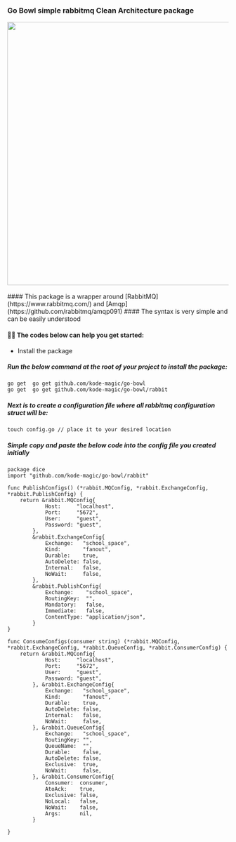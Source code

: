 ### Go Bowl simple rabbitmq Clean Architecture package
<img src="https://i.pinimg.com/564x/99/1c/6a/991c6a65099c731a52e926a8b6a5ddba.jpg" height="600px" width="300%" />
<br /> <br />
#### This package is a wrapper around [RabbitMQ](https://www.rabbitmq.com/) and [Amqp](https://github.com/rabbitmq/amqp091)
#### The syntax is very simple and can be easily understood

#### 👨‍💻 The codes below can help you get started:
* Install the package 

##### Run the below command at the root of your project to install the package:
    go get  go get github.com/kode-magic/go-bowl 
    go get  go get github.com/kode-magic/go-bowl/rabbit

##### Next is to create a configuration file where all rabbitmq configuration struct will be:
    touch config.go // place it to your desired location

##### Simple copy and paste the below code into the config file you created initially   

    package dice
    import "github.com/kode-magic/go-bowl/rabbit"

    func PublishConfigs() (*rabbit.MQConfig, *rabbit.ExchangeConfig, *rabbit.PublishConfig) {
        return &rabbit.MQConfig{
                Host:     "localhost",
                Port:     "5672",
                User:     "guest",
                Password: "guest",
            },
            &rabbit.ExchangeConfig{
                Exchange:   "school_space",
                Kind:       "fanout",
                Durable:    true,
                AutoDelete: false,
                Internal:   false,
                NoWait:     false,
            },
            &rabbit.PublishConfig{
                Exchange:    "school_space",
                RoutingKey:  "",
                Mandatory:   false,
                Immediate:   false,
                ContentType: "application/json",
            }
    }

    func ConsumeConfigs(consumer string) (*rabbit.MQConfig, *rabbit.ExchangeConfig, *rabbit.QueueConfig, *rabbit.ConsumerConfig) {
        return &rabbit.MQConfig{
                Host:     "localhost",
                Port:     "5672",
                User:     "guest",
                Password: "guest",
            }, &rabbit.ExchangeConfig{
                Exchange:   "school_space",
                Kind:       "fanout",
                Durable:    true,
                AutoDelete: false,
                Internal:   false,
                NoWait:     false,
            }, &rabbit.QueueConfig{
                Exchange:   "school_space",
                RoutingKey: "",
                QueueName:  "",
                Durable:    false,
                AutoDelete: false,
                Exclusive:  true,
                NoWait:     false,
            }, &rabbit.ConsumerConfig{
                Consumer:  consumer,
                AtoAck:    true,
                Exclusive: false,
                NoLocal:   false,
                NoWait:    false,
                Args:      nil,
            }
        
    }



